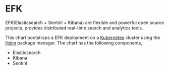 # EFK

EFK(Elasticsearch + Sentinl + Kibana) are flexible and powerful open source projects, provides distributed real-time search and analytics tools.</br>

This chart bootstraps a EFK deployment on a [Kubernetes](http://kubernetes.io) cluster using the [Helm](https://helm.sh) package manager. The chart has the following components,
- Elasticsearch
- Kibana
- Sentinl
